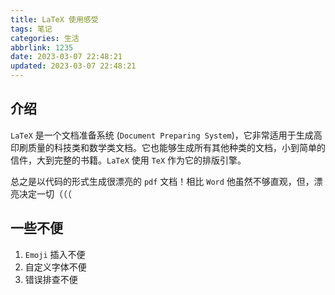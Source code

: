 ```yaml
---
title: LaTeX 使用感受
tags: 笔记
categories: 生活
abbrlink: 1235
date: 2023-03-07 22:48:21
updated: 2023-03-07 22:48:21
---
```


## 介绍

`LaTeX` 是一个文档准备系统 (`Document Preparing System`)，它非常适用于生成高印刷质量的科技类和数学类文档。它也能够生成所有其他种类的文档，小到简单的信件，大到完整的书籍。`LaTeX` 使用 `TeX` 作为它的排版引擎。

总之是以代码的形式生成很漂亮的 `pdf` 文档！相比 `Word` 他虽然不够直观，但，漂亮决定一切（（（

## 一些不便

1. `Emoji` 插入不便
2. 自定义字体不便
3. 错误排查不便
